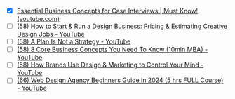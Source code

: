 * [x] [Essential Business Concepts for Case Interviews | Must Know! (youtube.com)](https://www.youtube.com/watch?v=pktdRnZArbs)
* [ ] [(58) How to Start & Run a Design Business: Pricing & Estimating Creative Design Jobs - YouTube](https://www.youtube.com/watch?v=wd0ejVP_g78)
* [ ] [(58) A Plan Is Not a Strategy - YouTube](https://www.youtube.com/watch?v=iuYlGRnC7J8)
* [ ] [(58) 8 Core Business Concepts You Need To Know (10min MBA) - YouTube](https://www.youtube.com/watch?v=ZeEc8YCpocY)
* [ ] [(58) How Brands Use Design & Marketing to Control Your Mind - YouTube](https://www.youtube.com/watch?v=p6aF5ma7BiM)
* [ ] [(66) Web Design Agency Beginners Guide in 2024 (5 hrs FULL Course) - YouTube](https://www.youtube.com/watch?v=AvH_xyNgzMw&t=263s)